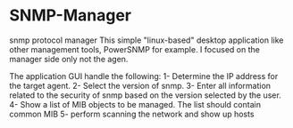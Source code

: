 # SNMP-Manager
snmp protocol manager
This simple "linux-based" desktop application like other management tools, PowerSNMP for example.
I focused  on the manager side only not the agen.

The application GUI  handle the following: 
1- Determine the IP address for the target agent.
2- Select the version of snmp.
3- Enter all information related to the security of snmp based on the version selected by the user.
4- Show a list of MIB objects to be managed. The list should contain common MIB 
5- perform scanning the network and show up hosts

 
